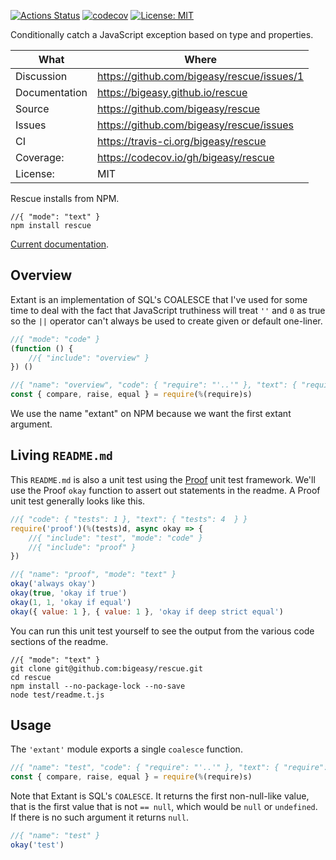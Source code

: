 [![Actions Status](https://github.com/bigeasy/rescue/workflows/Node%20CI/badge.svg)](https://github.com/bigeasy/rescue/actions)
[![codecov](https://codecov.io/gh/bigeasy/rescue/branch/master/graph/badge.svg)](https://codecov.io/gh/bigeasy/rescue)
[![License: MIT](https://img.shields.io/badge/License-MIT-yellow.svg)](https://opensource.org/licenses/MIT)

Conditionally catch a JavaScript exception based on type and properties.

| What          | Where                                         |
| --- | --- |
| Discussion    | https://github.com/bigeasy/rescue/issues/1    |
| Documentation | https://bigeasy.github.io/rescue              |
| Source        | https://github.com/bigeasy/rescue             |
| Issues        | https://github.com/bigeasy/rescue/issues      |
| CI            | https://travis-ci.org/bigeasy/rescue          |
| Coverage:     | https://codecov.io/gh/bigeasy/rescue          |
| License:      | MIT                                           |

Rescue installs from NPM.

```
//{ "mode": "text" }
npm install rescue
```

[Current documentation](https://bigeasy.github.io/rescue/docco/readme.t.js.html).

## Overview

Extant is an implementation of SQL's COALESCE that I've used for some time to
deal with the fact that JavaScript truthiness will treat `''` and `0` as true so
the `||` operator can't always be used to create given or default one-liner.

```javascript
//{ "mode": "code" }
(function () {
    //{ "include": "overview" }
}) ()
```

```javascript
//{ "name": "overview", "code": { "require": "'..'" }, "text": { "require": "'rescue'" } }
const { compare, raise, equal } = require(%(require)s)
```

We use the name "extant" on NPM because we want the first extant argument.

## Living `README.md`

This `README.md` is also a unit test using the
[Proof](https://github.com/bigeasy/proof) unit test framework. We'll use the
Proof `okay` function to assert out statements in the readme. A Proof unit test
generally looks like this.

```javascript
//{ "code": { "tests": 1 }, "text": { "tests": 4  } }
require('proof')(%(tests)d, async okay => {
    //{ "include": "test", "mode": "code" }
    //{ "include": "proof" }
})
```

```javascript
//{ "name": "proof", "mode": "text" }
okay('always okay')
okay(true, 'okay if true')
okay(1, 1, 'okay if equal')
okay({ value: 1 }, { value: 1 }, 'okay if deep strict equal')
```

You can run this unit test yourself to see the output from the various
code sections of the readme.

```text
//{ "mode": "text" }
git clone git@github.com:bigeasy/rescue.git
cd rescue
npm install --no-package-lock --no-save
node test/readme.t.js
```

## Usage

The `'extant'` module exports a single `coalesce` function.

```javascript
//{ "name": "test", "code": { "require": "'..'" }, "text": { "require": "'depature'" } }
const { compare, raise, equal } = require(%(require)s)
```

Note that Extant is SQL's `COALESCE`. It returns the first non-null-like value,
that is the first value that is not `== null`, which would be `null` or
`undefined`. If there is no such argument it returns `null`.

```javascript
//{ "name": "test" }
okay('test')
```
